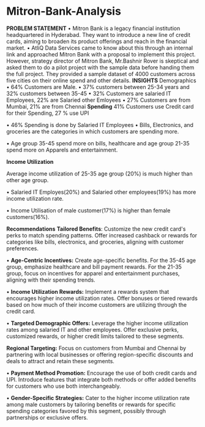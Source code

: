 # Mitron-Bank-Analysis
**PROBLEM STATEMENT**
• Mitron Bank is a legacy financial institution headquartered in Hyderabad. They want 
to introduce a new line of credit cards, aiming to broaden its product offerings and 
reach in the financial market.
• AtliQ Data Services came to know about this through an internal link and approached 
Mitron Bank with a proposal to implement this project. However, strategy director of 
Mitron Bank, Mr.Bashnir Rover is skeptical and asked them to do a pilot project with 
the sample data before handing them the full project. They provided a sample 
dataset of 4000 customers across five cities on their online spend and other details.
**INSIGHTS**
Demographics
• 64% Customers are Male.
• 37% customers between 
25-34 years and 32% 
customers between 35-45
• 32% Customers are 
salaried IT Employees, 
22% are Salaried other 
Emloyees
• 27% Customers are from 
Mumbai, 21% are from 
Chennai
**Spending**
 41% Customers use Credit 
card for their Spending, 27 % 
use UPI 

• 46% Spending is done by 
Salaried IT Employees
• Bills, Electronics, and
groceries are the categories 
in which customers are 
spending more.

• Age group 35-45 spend more 
on bills, healthcare and age 
group 21-35 spend more on
Apparels and entertainment.

**Income Utilization**

   Average income utilization 
of 25-35 age group (20%) 
is much higher than other 
age group.

• Salaried IT Employes(20%)
and Salaried other 
employees(19%) has more 
income utilization rate.

• Income Utilisation of male 
customer(17%) is higher 
than female 
customers(16%).

**Recommendations**
**Tailored Benefits**: Customize the new credit card's perks 
to match spending patterns. Offer increased cashback or 
rewards for categories like bills, electronics, and 
groceries, aligning with customer preferences.

• **Age-Centric Incentives:** Create age-specific benefits. For 
the 35-45 age group, emphasize healthcare and bill 
payment rewards. For the 21-35 group, focus on 
incentives for apparel and entertainment purchases, 
aligning with their spending trends.

• **Income Utilization Rewards:** Implement a rewards system 
that encourages higher income utilization rates. Offer 
bonuses or tiered rewards based on how much of their 
income customers are utilizing through the credit card.

•  **Targeted Demographic Offers:** Leverage the higher 
income utilization rates among salaried IT and other 
employees. Offer exclusive perks, customized rewards, or 
higher credit limits tailored to these segments.

**Regional Targeting:** Focus on customers from Mumbai and 
Chennai by partnering with local businesses or offering 
region-specific discounts and deals to attract and retain these 
segments.

• **Payment Method Promotion:** Encourage the use of both 
credit cards and UPI. Introduce features that integrate both 
methods or offer added benefits for customers who use 
both interchangeably.

• **Gender-Specific Strategies:** Cater to the higher income 
utilization rate among male customers by tailoring benefits or 
rewards for specific spending categories favored by this 
segment, possibly through partnerships or exclusive offers.
